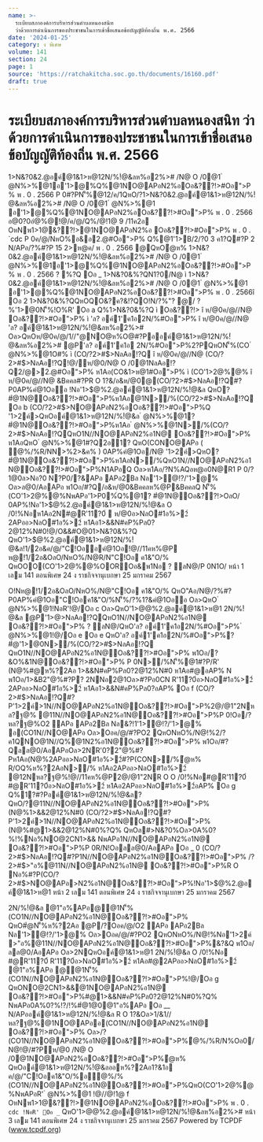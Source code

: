 ```yaml
---
name: >-
  ระเบียบสภาองค์การบริหารส่วนตำบลหนองสนิท
  ว่าด้วยการดำเนินการของประชาชนในการเข้าชื่อเสนอข้อบัญญัติท้องถิ่น พ.ศ. 2566
date: '2024-01-25'
category: ง พิเศษ
volume: 141
section: 24
page: 1
source: 'https://ratchakitcha.soc.go.th/documents/16160.pdf'
draft: true
---
```


# ระเบียบสภาองค์การบริหารส่วนตำบลหนองสนิท ว่าด้วยการดำเนินการของประชาชนในการเข้าชื่อเสนอข้อบัญญัติท้องถิ่น พ.ศ. 2566

1>N&?0&2.@อค์@1&1>ห@12N/%!ํ@&ลห%อ2%># /N@ O /0@1 ํ @N%>%@1อ'1>@%Q%@1NO@APอN2%อOอ&??!>#Oอ">P% พ . 0 . 2566 P 0#?PN'็%@12/ค/1QหO/?1>N&?0&2.@อค์@1&1>ห@12N/%!ํ@&ลห%อ2%># /N@ O /0@1 ํ @N%>%@1 อ'1>@%Q%@1NO@APอN2%อOอ&??!>#Oอ">P% พ . 0 . 2566 อ@0?0อํ@%@!@/ค/@/Q%/@!1@ 9 /11ค2อ OหNพ1>1@&??!>@1NO@APอN2%อ Oอ&??!>#Oอ">P% พ . 0 . `cdc P 0ค/@/NหO%อ&อ2.@#Oอ">P% Q%@1'1>B/2/?0 3 ค1?Q#?P 2 N/APอ/?%#?P 15 2>ห@ค/ พ . 0 . 2566 @QหOํ@ห% 1>N&?0&2.@อค์@1&1>ห@12N/%!ํ@&ลห%อ2%># /N@ O /0@1 ํ @N%>%@1อ'1>@%Q%@1NO@APอN2%อOอ&??!>#Oอ">P% พ . 0 . 2566 ? %?Q Oอ _ 1>N&?0&%?QN1?0/N@ ì 1>N&?0&2.@อค์@1&1>ห@12N/%!ํ@&ลห%อ2%># /N@ O /0@1 ํ @N%>%@1 อ'1>@%Q%@1NO@APอN2%อOอ&??!>#Oอ">P% พ . 0 . 2566î Oอ 2 1>N&?0&%?QQหOQO&?ค?&!?QO!N/?%"? @/ ? %'1>@0N'็%!O%R' Oอ a Q%1>N&?0&%?Q ì Oอ&??!> î ห/@0ค/@//N@ Oอ&??!>#Oอ">P% ì 'ล? อค์1'ค1อ2N/%#Oอ">P% î ห/@0ค/@//N@ 'ล? อค์@1&1>ห@12N/%!ํ@&ลห%อ2%># Oล>QหOห/@0ค/@/1//"@NO@ห%O@#?Pออค์@1&1>ห@12N/%!ํ@&ลห%อ2%># @P'ล? อค์1'ค1อ 2N/%#Oอ">P%2?PQหON'็%(CO ํ @N%>%@1O#% ì (CO/?2>#$>NลAอ!?Q î ห/@0ค/@//N@ (CO/?2>#$>NลAอ!?Q!@/ห/@0/N@ O /0@1NลAอ!?Q2/@>2.@#Oอ">P% ห1Aอ(CO&1>ห@1#Oอ">P% ì (CO'1>2@%@% î ห/@0ค/@//N@ &Bคคล#?PR O 1?&/อ&ห/@0@(CO/?2>#$>NลAอ!?Q#?P0AP%คํ@1Oออ !Nอ'1>$@%2.@อค์@1&1>ห@12N/%!ํ@&ล QหO? #ํ@1N@Oอ&??!>#Oอ">P%ห1Aอ@1N>/%(CO/?2>#$>NลAอ!?Q Oอ b (CO/?2>#$>NO@APอN2%อOอ&??!>#Oอ">P%Q '1>2ค์>QหOอค์@1&1>ห@12N/%!ํ@&ล ํ @N%>%@1? #ํ@1N@Oอ&??!>#Oอ">P%ห1Aอ ํ @N%>%@1N>/%(CO/?2>#$>NลAอ!?QQหO1N//NO@APอN2%อ1N@ Oอ&??!>#Oอ">P% ห1AอQหO ํ @N%>%@1#?Q2อ1? QหO(CONO@APอ ( ํ@%/%R/NN>%2>&ค% ) 0AP%คํ@1Oอ/N@ '1>2ค์>QหO? #ํ@1N@Oอ&??!>#Oอ">P%ห1AอN>/%QหO1N//NO@APอN2%อ1N@Oอ&??!>#Oอ">P%N1APอQ Oล>ห1Aอ/?N%AQอห@อ0N@R1 P 0/?1@0ล>Nอ?0 N?P0/?&APอ APอ2Bล Nล'1>ํ@!?/'1>@% Oล>ล@0/AอAPอ พ1Oอ/#?Q/อ&ห/@0&Bคคลห%@P&BคคลQ N'็%(CO'1>2@%@%NพAPอ'1>P0%์Q%@1? #ํ@1N@Oอ&??!>OลO/ 0AP%!Nอ'1>$@%2.@อค์@1&1>ห@12N/%!ํ@&ล O /0!%Nอห1Aอ2N#@R'11?0์  ห/@0อ>NลO#1อ%>2์ 2APออ>NลO#1อ%>2์ ห1Aอ1>&&N#คP%Pล0?2@12%N#0!@/O&&#O@01>N&?0&%?Q QหO'1>$@%2.@อค์@1&1>ห@12N/%!ํ@&ล!1/2อ&ค/@/"C!Oออคํ@1Oอ!@//11คห%@P ห@!1/2อ&OลO/NหO%/N@R/N"C!Oอ ค1&"O/% QหOOO(CO'1>2@%@%OOROอ&พ1Nอ ? ลN@/P 0N1O/ หน้า 1 เลม 141 ตอนพิเศษ 24 ง ราชกิจจานุเบกษา 25 มกราคม 2567

O!Nห@!1/2อ&OลO/NหO%/N@"C!Oอ ค1&"O/% QหO"Aอ/N@/?%#?P0AP%คํ@1Oอ"C!Oอค1&"O/%N'็%/?%1?&คํ@1Oออ Oล>QหO ํ @N%>%@1!NอR'!@/Oอ c Oล>QหO'1>$@%2.@อค์@1&1>ห@12N/%!ํ@&ล/อ&ห/@0QหO'ล? อค์1'ค1อ 2N/%#Oอ">P% ํ @N%>%@1QหO!@/ค/@/'1>2ค์อ(CO0AP%คํ@1Oอ Oอ c Q%@1? #ํ@1N@Oอ&??!>#Oอ">P%QหO'ล? อค์1'ค1อ2N/%#Oอ">P%? #ํ@1N@ Oอ&??!>#Oอ">P%P 0!Oอ/?2@1>2ํ@ค?Oล>N'็%R'!@/O&&#?Pํ@ห% Q%Oอ&?ค?&@1'1>B/2.@#Oอ">P% 'ล? อค์1'ค1อ2N/%#Oอ">P%!Oอ? #ํ@1N@Oอ&??!>#Oอ">P%!@//11คห%@PQหOOลO/N21O ( .@0Q%2@/2>&/?% ) %?&O!N/?%#?PR O 1?&@11Oออ!@/Oอ b /11ค2อ ห@NหO%/N@>R/NOลO/N21O.@0Q% 1>0>N/ล@ ? ลN@/ QหO'ล? อค์1'ค1อ2N/%#Oอ">P%อ0@01>0>N/ล@!Nอ'1>$@%2.@อค์@1&1>ห@1 2N/%!ํ@&ล @P'1>$@%2.@อค์@1&1>ห@12N/%!ํ@&ลอ@>0@0QหON'็%1?R'OR O O!NN/APอ1// 1>0>N/ล@#?P0@0OลO/!OอR/NN>%NO@2>&/?% #?Q%?Q @1? #ํ@1N@Oอ&??!>#Oอ">P% ? ลN@/0?R/N"Aอ/N@ /?(ลN'็%@1NO@APอN2%อ1N@Oอ&??!>#Oอ">P% !@/ห/@0/N@ O /0@1NO@APอN2%อOอ&??!>#Oอ">P% Oอ d N/APอ'ล? อค์1'ค1อ2N/%#Oอ">P%R O ? #ํ@1N@Oอ&??!>#Oอ">P%N21ON1?0&1Oอ0OลO/ QหOOO(CO'1>2@%@%1?&1N@Oอ&??!>#Oอ">P%NพAPอR' ํ @N%>%@1N>/%!NอR' ห1Aอห@(CO0AP%คํ@1Oอ '1>2ค์QหOอค์@1&1>ห@12N/%!ํ@&ล ํ @N%>%@1N>/%(CO/?2>#$>NลAอ!?QQหO1N//NO@APอN2%อ1N@ Oอ&??!>#Oอ">P% ? ลN@/QหO'ล? อค์1'ค1อ2N/%#Oอ">P% ํ @N%>%@1!@/Oอ e Oอ e QหO'ล? อค์1'ค1อ2N/%#Oอ">P%? #ํ@'1>@0N>/%(CO/?2>#$>NลAอ!?Q QหO1N//NO@APอN2%อ1N@Oอ&??!>#Oอ">P% พ1Oอ/?&O%&1N@Oอ&??!>#Oอ">P% P 0N>/%N'็%@1#?P/R' (N@%#@ห%?2Aอ 1>&&N#คP%Pล0?2@12%N#0 ห1Aอ#@อAP% N พ1Oอ/1>&B2"@%#?P? 2NNอ2@1Oล>#?Pอ0CN R'11?0์อ>NลO#1อ%>2์ 2APออ>NลO#1อ%>2์ ห1Aอ1>&&N#คP%Pล0?อAP% Oอ f (CO/?2>#$>NลAอ!?Q#?P'1>2ค์>1N//NO@APอN2%อ1N@Oอ&??!>#Oอ">P%2@/@1"2Nหล?ฐ@% @11N//NO@APอN2%อ1N@Oอ&??!>#Oอ">P%P 0!Oอ/?หล?ฐ@%O2 APอ APอ2Bล Nล&?!1'1>ํ@!?/'1>@% อ(CO1N//NO@APอ Oล>Oอค/@/#?PO2 QหONหO%/N@!%2/?ค1QNO@1N//Q%@1N2%อ1N@Oอ&??!>#Oอ">P% พ1Oอ/#?Qลล@0/AอAPอOล>2NR'0?2"@%#?Pห1Aอ(N@%2APออ>NลO#1อ%>2์#?P(CON>/%ํ@ห% R/OQ%ห%?2AอN>/% ห1Aอ2APออ>NลO#1อ%>2์ @12Nหล?ฐ@%!@//11คห%@P2@/@1"2NR O O /0!%Nอ#@R'11?0์ #@R'11?0์อ>NลO#1อ%>2์ ห1Aอ2APออ>NลO#1อ%>2์อAP% Oอ g Q%1?#?Pอค์@1&1>ห@12N/%!ํ@&ล? QหO/?@11N//NO@APอN2%อ1N@Oอ&??!>#Oอ">P% (N@%1>&&2@12%N#0 (CO/?2>#$>NลAอ!?Q#?P'1>2ค์>1N//NO@APอN2%อ1N@Oอ&??!>#Oอ">P% (N@%#@1>&&2@12%N#0%?Q% QหOล#>N&?0%Oล>0A%0?%!%Nอ%NO@2CN1>&& NพAPอ1N//NO@APอN2%อ1N@ Oอ&??!>#Oอ">P%P 0R/N!Oอลล@0/AอAPอ Oอ _ 0 (CO/?2>#$>NลAอ!?Q#?P1N//NO@APอN2%อ1N@Oอ&??!>#Oอ">P% /?2>#$>"อ%@11N//NO@APอN2%อ1N@ Oอ&??!>#Oอ">P%R O Nอ%#?P(CO/?2>#$>NO@APอ>N2%อ1N@Oอ&??!>#Oอ">P%!Nอ'1>$@%2.@อค์@1&1>ห@1 หน้า 2 เลม 141 ตอนพิเศษ 24 ง ราชกิจจานุเบกษา 25 มกราคม 2567

2N/%!ํ@&ล @1"อ%APอ@@1N'็%(CO1N//NO@APอN2%อ1N@Oอ&??!>#Oอ">P% QหO#ํ@N'็%ห%?2Aอ @P/?Oอค/@/O2 APอ APอ2Bล Nล'1>ํ@!?/'1>@% Oล>Oอค/@/#?PO2 QหONหO%/N@!%Nอ'1>2ค์ >"อ%@11N//NO@APอN2%อ1N@Oอ&??!>#Oอ">P%&?&Q พ1Oอ/ลล@0/AอAPอ Oล>2NQหOอค์@1&1>ห@1 2N/%!ํ@&ล O /0!%Nอ #@R'11?0์ R'11?0์อ>NลO#1อ%>2์ ห1Aอ#@2APออ>NลO#1อ%>2์ @1"อ%APอ @@1N'็%(CO1N//NO@APอN2%อ1N@Oอ&??!>#Oอ">P%!@/Oอ g QหONO@2CN1>&&@1NO@APอN2%อ1N@ Oอ&??!>#Oอ">P%#@1>&&N#คP%Pล0?2@12%N#0%?Q% NพAPอ0A%0?%!?/!%#ํ@1@0@1"อ%APอ Oอ __ N/APออค์@1&1>ห@12N/%!ํ@&ล R O 1?&Oล>1/&1//หล?ฐ@%@1NO@APออ(CO1N//NO@APอN2%อ1N@ Oอ&??!>#Oอ">P% Oล>/?(CO1N//NO@APอN2%อ1N@Oอ&??!>#Oอ">P%ํ@%/%R/N%Oอ0/N@!@/#?Pห/@0 /N@ O /0@1NO@APอN2%อOอ&??!>#Oอ">P%ํ@ห% QหOอค์@1&1>ห@12N/%!ํ@&ลออห%?2Aอ1?&1อ ค/@/"C!Oอค1&"O/%อํ@%/%(CO1N//NO@APอN2%อ1N@Oอ&??!>#Oอ">P%QหO(CO'1>2@%@%NพAPอR' ํ @N%>%@1 !@//@!1@ f OหNพ1>1@&??!>@1NO@APอN2%อOอ&??!>#Oอ">P% พ . 0 . `cdc !NอR' Oอ _` QหO'1>$@%2.@อค์@1&1>ห@12N/%!ํ@&ล1?1@@1!@/1>N&?0&%?Q '1>@0  /?%#?P 16 2>ห@ค/ พ . 0 . `c 66 />N?01 2/ห/? '1>$@%2.@อค์@1&1>ห@12N/%!ํ@&ลห%อ2%># หน้า 3 เลม 141 ตอนพิเศษ 24 ง ราชกิจจานุเบกษา 25 มกราคม 2567 Powered by TCPDF (www.tcpdf.org)
